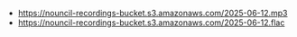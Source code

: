 - https://nouncil-recordings-bucket.s3.amazonaws.com/2025-06-12.mp3
- https://nouncil-recordings-bucket.s3.amazonaws.com/2025-06-12.flac
